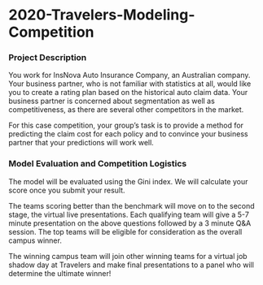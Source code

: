 # 2020-Travelers-Modeling-Competition

### Project Description
You work for InsNova Auto Insurance Company, an Australian company. Your business partner, who is not familiar with statistics at all, would like you to create a rating plan based on the historical auto claim data. Your business partner is concerned about segmentation as well as competitiveness, as there are several other competitors in the market.

For this case competition, your group’s task is to provide a method for predicting the claim cost for each policy and to convince your business partner that your predictions will work well.

### Model Evaluation and Competition Logistics
The model will be evaluated using the Gini index. We will calculate your score once you submit your result.

The teams scoring better than the benchmark will move on to the second stage, the virtual live presentations. Each qualifying team will give a 5-7 minute presentation on the above questions followed by a 3 minute Q&A session. The top teams will be eligible for consideration as the overall campus winner.

The winning campus team will join other winning teams for a virtual job shadow day at Travelers and make final presentations to a panel who will determine the ultimate winner!
